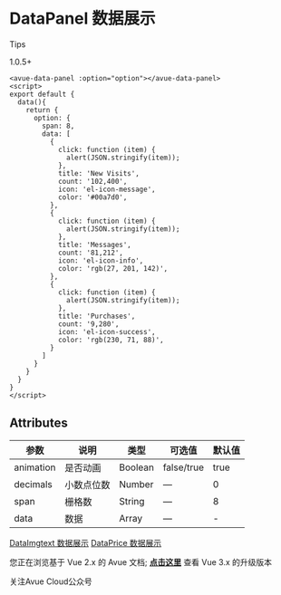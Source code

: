 DataPanel 数据展示
==============

Tips

1.0.5+

```vue
<avue-data-panel :option="option"></avue-data-panel>
<script>
export default {
  data(){
    return {
      option: {
        span: 8,
        data: [
          {
            click: function (item) {
              alert(JSON.stringify(item));
            },
            title: 'New Visits',
            count: '102,400',
            icon: 'el-icon-message',
            color: '#00a7d0',
          },
          {
            click: function (item) {
              alert(JSON.stringify(item));
            },
            title: 'Messages',
            count: '81,212',
            icon: 'el-icon-info',
            color: 'rgb(27, 201, 142)',
          },
          {
            click: function (item) {
              alert(JSON.stringify(item));
            },
            title: 'Purchases',
            count: '9,280',
            icon: 'el-icon-success',
            color: 'rgb(230, 71, 88)',
          }
        ]
      }
    }
  }
}
</script>
```

Attributes
--------------------------------------------------------------

| 参数       | 说明       | 类型    | 可选值        | 默认值 |
|---------|----------|-------|-------------|-----|
| animation | 是否动画    | Boolean | false/true  | true |
| decimals  | 小数点位数  | Number  | —           | 0   |
| span      | 栅格数     | String  | —           | 8   |
| data      | 数据       | Array   | —           | -   |

[DataImgtext 数据展示](https://v2.avuejs.com/data/data10/) [DataPrice 数据展示](https://v2.avuejs.com/data/data12/)

您正在浏览基于 Vue 2.x 的 Avue 文档; **[点击这里](https://avuejs.com/)** 查看 Vue 3.x 的升级版本

关注Avue Cloud公众号